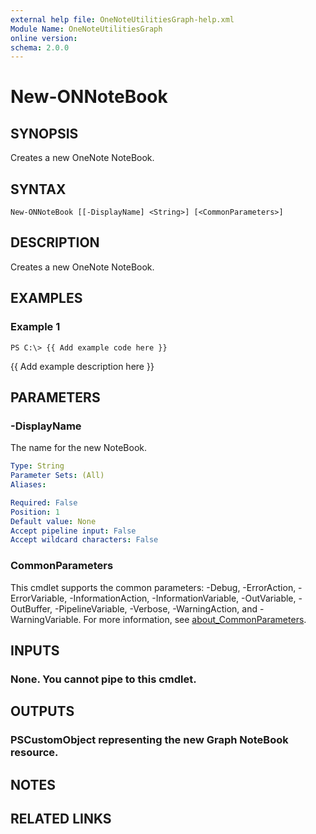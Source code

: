```yaml
---
external help file: OneNoteUtilitiesGraph-help.xml
Module Name: OneNoteUtilitiesGraph
online version:
schema: 2.0.0
---
```


# New-ONNoteBook

## SYNOPSIS
Creates a new OneNote NoteBook.

## SYNTAX

```
New-ONNoteBook [[-DisplayName] <String>] [<CommonParameters>]
```

## DESCRIPTION
Creates a new OneNote NoteBook.

## EXAMPLES

### Example 1
```
PS C:\> {{ Add example code here }}
```

{{ Add example description here }}

## PARAMETERS

### -DisplayName
The name for the new NoteBook.

```yaml
Type: String
Parameter Sets: (All)
Aliases:

Required: False
Position: 1
Default value: None
Accept pipeline input: False
Accept wildcard characters: False
```

### CommonParameters
This cmdlet supports the common parameters: -Debug, -ErrorAction, -ErrorVariable, -InformationAction, -InformationVariable, -OutVariable, -OutBuffer, -PipelineVariable, -Verbose, -WarningAction, and -WarningVariable. For more information, see [about_CommonParameters](http://go.microsoft.com/fwlink/?LinkID=113216).

## INPUTS

### None. You cannot pipe to this cmdlet.
## OUTPUTS

### PSCustomObject representing the new Graph NoteBook resource.
## NOTES

## RELATED LINKS
